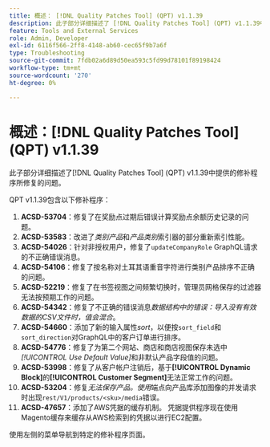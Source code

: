 ```yaml
---
title: 概述： [!DNL Quality Patches Tool] (QPT) v1.1.39
description: 此子部分详细描述了 [!DNL Quality Patches Tool] (QPT) v1.1.39中提供的修补程序所修复的问题。
feature: Tools and External Services
role: Admin, Developer
exl-id: 6116f566-2ff8-4148-ab60-cec65f9b7a6f
type: Troubleshooting
source-git-commit: 7fdb02a6d89d50ea593c5fd99d78101f89198424
workflow-type: tm+mt
source-wordcount: '270'
ht-degree: 0%

---
```


# 概述：[!DNL Quality Patches Tool] (QPT) v1.1.39

此子部分详细描述了[!DNL Quality Patches Tool] (QPT) v1.1.39中提供的修补程序所修复的问题。

QPT v1.1.39包含以下修补程序：

1. **ACSD-53704**：修复了在奖励点过期后错误计算奖励点余额历史记录的问题。
1. **ACSD-53583**：改进了&#x200B;*类别产品*&#x200B;和&#x200B;*产品类别*&#x200B;索引器的部分重新索引性能。
1. **ACSD-54026**：针对非授权用户，修复了`updateCompanyRole` GraphQL请求的不正确错误消息。
1. **ACSD-54106**：修复了按名称对土耳其语重音字符进行类别产品排序不正确的问题。
1. **ACSD-52219**：修复了在书签视图之间频繁切换时，管理员网格保存的过滤器无法按预期工作的问题。
1. **ACSD-54342**：修复了不正确的错误消息&#x200B;*数据结构中的错误：导入没有有效数据的CSV文件时，值会混合*。
1. **ACSD-54660**：添加了新的输入属性&#x200B;*sort*，以便按`sort_field`和`sort_direction`对GraphQL中的客户订单进行排序。
1. **ACSD-54776**：修复了为第二个网站、商店和商店视图保存未选中&#x200B;*[!UICONTROL Use Default Value]*&#x200B;和非默认产品字段值的问题。
1. **ACSD-53998**：修复了从客户帐户注销后，基于&#x200B;**[!UICONTROL Dynamic Block]**&#x200B;的&#x200B;**[!UICONTROL Customer Segment]**&#x200B;无法正常工作的问题。
1. **ACSD-53204**：修复&#x200B;*无法保存产品。使用*&#x200B;端点向产品库添加图像的并发请求时出现`rest/V1/products/<sku>/media`错误。
1. **ACSD-47657**：添加了AWS凭据的缓存机制。 凭据提供程序现在使用Magento缓存来缓存从AWS检索到的凭据以进行EC2配置。

使用左侧的菜单导航到特定的修补程序页面。
